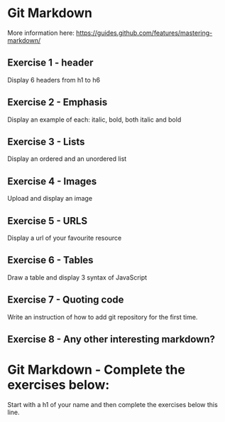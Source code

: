 # Git Markdown

More information here: https://guides.github.com/features/mastering-markdown/

## Exercise 1 - header
Display 6 headers from h1 to h6

## Exercise 2 - Emphasis
Display an example of each: italic, bold, both italic and bold

## Exercise 3 - Lists
Display an ordered and an unordered list

## Exercise 4 - Images
Upload and display an image

## Exercise 5 - URLS
Display a url of your favourite resource

## Exercise 6 - Tables
Draw a table and display 3 syntax of JavaScript

## Exercise 7 - Quoting code
Write an instruction of how to add git repository for the first time.

## Exercise 8 - Any other interesting markdown?

# Git Markdown - Complete the exercises below:
Start with a h1 of your name and then complete the exercises below this line.